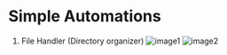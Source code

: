 # Simple Automations

1. File Handler (Directory organizer)
   ![image1](.cleaner1)
   ![image2](.cleaner2)
